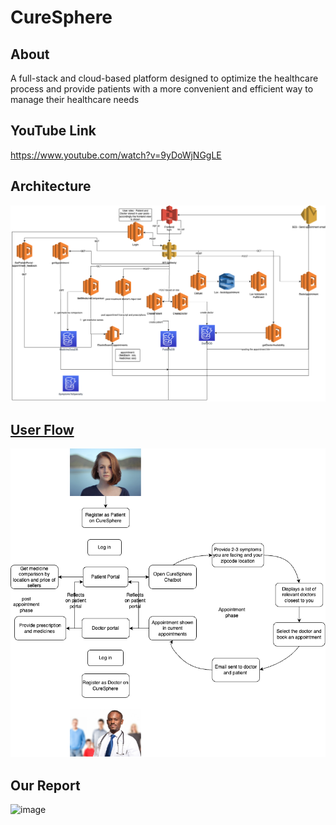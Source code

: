 # CureSphere #

## About ##
A full-stack and cloud-based platform designed to optimize the healthcare process and provide patients with a more convenient and efficient way to manage their healthcare needs

## YouTube Link ##
https://www.youtube.com/watch?v=9yDoWjNGgLE

## Architecture ##
![image](https://github.com/Weiyao-Li/CureSphere/blob/main/assets/architecture.png)

## [User Flow](https://github.com/Weiyao-Li/CureSphere/blob/main/assets/user%20flow.png) ##
![image](https://github.com/Weiyao-Li/CureSphere/blob/main/assets/user%20flow.png)

## Our Report ##
![image](https://github.com/Weiyao-Li/CureSphere/assets/96925606/03545960-2c29-4b11-aac9-7b81706c3ddb)


